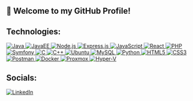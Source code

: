 <h2>👋 Welcome to my GitHub Profile!</h2>

## Technologies:

<a href="https://www.java.com/" target="_blank" title="Java Official Website">
  <img src="https://img.shields.io/badge/Java-ED8B00?style=for-the-badge&logo=java&logoColor=white" alt="Java">
</a>
<a href="#" target="_blank" title="JavaEE Official Website">
  <img src="https://img.shields.io/badge/JavaEE-007396?style=for-the-badge&logo=java&logoColor=white" alt="JavaEE">
</a>
<a href="https://nodejs.org/" target="_blank" title="Node.js Official Website">
  <img src="https://img.shields.io/badge/Node.js-43853D?style=for-the-badge&logo=node.js&logoColor=white" alt="Node.js">
</a>
<a href="https://expressjs.com/" target="_blank" title="Express.js Official Website">
  <img src="https://img.shields.io/badge/Express.js-000000?style=for-the-badge&logo=express&logoColor=white" alt="Express.js">
</a>
<a href="#" target="_blank" title="JavaScript Official Documentation">
  <img src="https://img.shields.io/badge/JavaScript-F7DF1E?style=for-the-badge&logo=javascript&logoColor=black" alt="JavaScript">
</a>
<a href="https://reactjs.org/" target="_blank" title="React Official Website">
  <img src="https://img.shields.io/badge/React-61DAFB?style=for-the-badge&logo=react&logoColor=black" alt="React">
</a>
<a href="https://www.php.net/" target="_blank" title="PHP Official Website">
  <img src="https://img.shields.io/badge/PHP-777BB4?style=for-the-badge&logo=php&logoColor=white" alt="PHP">
</a>
<a href="https://symfony.com/" target="_blank" title="Symfony Official Website">
  <img src="https://img.shields.io/badge/Symfony-000000?style=for-the-badge&logo=symfony&logoColor=white" alt="Symfony">
</a>
<a href="#" target="_blank" title="C Language Information">
  <img src="https://img.shields.io/badge/C-A8B9CC?style=for-the-badge&logo=c&logoColor=white" alt="C">
</a>
<a href="#" target="_blank" title="C++ Official Website">
  <img src="https://img.shields.io/badge/C++-00599C?style=for-the-badge&logo=c%2B%2B&logoColor=white" alt="C++">
</a>
<a href="https://ubuntu.com/" target="_blank" title="Ubuntu Official Website">
  <img src="https://img.shields.io/badge/Ubuntu-E95420?style=for-the-badge&logo=ubuntu&logoColor=white" alt="Ubuntu" alt="Ubuntu">
</a>
<a href="https://www.mysql.com/" target="_blank" title="MySQL Official Website">
  <img src="https://img.shields.io/badge/MySQL-4479A1?style=for-the-badge&logo=mysql&logoColor=white" alt="MySQL">
</a>
<a href="https://www.python.org/" target="_blank" title="Python Official Website">
  <img src="https://img.shields.io/badge/Python-3776AB?style=for-the-badge&logo=python&logoColor=white" alt="Python">
</a>
<a href="https://developer.mozilla.org/en-US/docs/Web/Guide/HTML/HTML5" target="_blank" title="HTML5 Official Documentation">
  <img src="https://img.shields.io/badge/HTML5-E34F26?style=for-the-badge&logo=html5&logoColor=white" alt="HTML5">
</a>
<a href="https://developer.mozilla.org/en-US/docs/Web/CSS" target="_blank" title="CSS3 Official Documentation">
  <img src="https://img.shields.io/badge/CSS3-1572B6?style=for-the-badge&logo=css3&logoColor=white" alt="CSS3">
</a>
<a href="https://www.postman.com/" target="_blank" title="Postman Official Website">
  <img src="https://img.shields.io/badge/Postman-FF6C37?style=for-the-badge&logo=postman&logoColor=white" alt="Postman">
</a>
<a href="https://www.docker.com/" target="_blank" title="Docker Official Website">
  <img src="https://img.shields.io/badge/Docker-2496ED?style=for-the-badge&logo=docker&logoColor=white" alt="Docker">
</a>
<a href="https://www.proxmox.com/" target="_blank" title="Proxmox Official Website">
  <img src="https://img.shields.io/badge/Proxmox-E57000?style=for-the-badge&logo=proxmox&logoColor=white" alt="Proxmox">
</a>
<a href="https://docs.microsoft.com/en-us/windows-server/virtualization/hyper-v/hyper-v-technology-overview" target="_blank" title="Hyper-V Official Documentation">
  <img src="https://img.shields.io/badge/Hyper--V-0078D4?style=for-the-badge&logo=microsoft&logoColor=white" alt="Hyper-V">
</a>


## Socials:

[![LinkedIn](https://img.shields.io/badge/LinkedIn-0077B5?style=for-the-badge&logo=linkedin&logoColor=white)](https://www.linkedin.com/in/amine-el-beqqali/)
